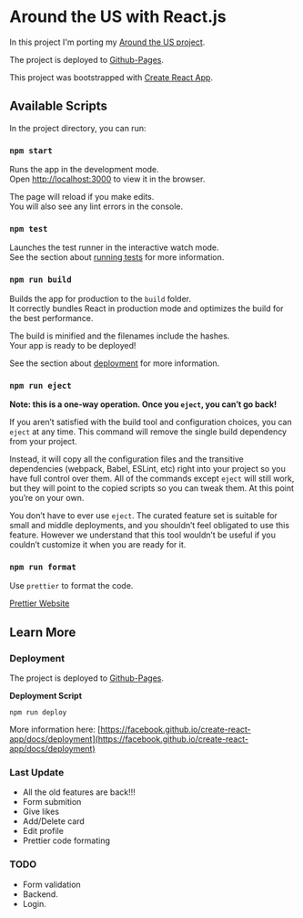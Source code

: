 # Around the US with React.js

In this project I'm porting my [Around the US project](https://github.com/bar-amit/web_project_4).

The project is deployed to [Github-Pages](https://bar-amit.github.io/around-react).

This project was bootstrapped with [Create React App](https://github.com/facebook/create-react-app).

## Available Scripts

In the project directory, you can run:

### `npm start`

Runs the app in the development mode.\
Open [http://localhost:3000](http://localhost:3000) to view it in the browser.

The page will reload if you make edits.\
You will also see any lint errors in the console.

### `npm test`

Launches the test runner in the interactive watch mode.\
See the section about [running tests](https://facebook.github.io/create-react-app/docs/running-tests) for more information.

### `npm run build`

Builds the app for production to the `build` folder.\
It correctly bundles React in production mode and optimizes the build for the best performance.

The build is minified and the filenames include the hashes.\
Your app is ready to be deployed!

See the section about [deployment](https://facebook.github.io/create-react-app/docs/deployment) for more information.

### `npm run eject`

**Note: this is a one-way operation. Once you `eject`, you can’t go back!**

If you aren’t satisfied with the build tool and configuration choices, you can `eject` at any time. This command will remove the single build dependency from your project.

Instead, it will copy all the configuration files and the transitive dependencies (webpack, Babel, ESLint, etc) right into your project so you have full control over them. All of the commands except `eject` will still work, but they will point to the copied scripts so you can tweak them. At this point you’re on your own.

You don’t have to ever use `eject`. The curated feature set is suitable for small and middle deployments, and you shouldn’t feel obligated to use this feature. However we understand that this tool wouldn’t be useful if you couldn’t customize it when you are ready for it.

### `npm run format`

Use `prettier` to format the code.

[Prettier Website](https://prettier.io/)

## Learn More

### Deployment

The project is deployed to [Github-Pages](https://bar-amit.github.io/around-react).

**Deployment Script**

`npm run deploy`

More information here: [https://facebook.github.io/create-react-app/docs/deployment](https://facebook.github.io/create-react-app/docs/deployment)

### Last Update

- All the old features are back!!!
- Form submition
- Give likes
- Add/Delete card
- Edit profile
- Prettier code formating

### TODO

- Form validation
- Backend.
- Login.
